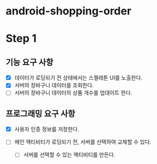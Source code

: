 # android-shopping-order
# Step 1
## 기능 요구 사항
- [x] 데이터가 로딩되기 전 상태에서는 스켈레톤 UI를 노출한다.
- [x] 서버의 장바구니 데이터를 조회한다.
- [ ] 서버의 장바구니 데이터의 상품 개수를 업데이트 한다.

## 프로그래밍 요구 사항
- [x] 사용자 인증 정보를 저장한다.
  
- [ ] 메인 액티비티가 로딩되기 전, 서버를 선택하여 교체할 수 있다.
  - [ ] 서버를 선택할 수 있는 액티비티를 만든다.